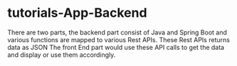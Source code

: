 # tutorials-App-Backend
There are two parts, the backend part consist of Java and Spring Boot and various functions are mapped to various Rest APIs. These Rest APIs returns data as JSON
The front End part would use these API calls to get the data and display or use them accordingly.
